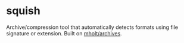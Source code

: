 # squish

Archive/compression tool that automatically detects formats using file signature or extension. Built on [mholt/archives](https://github.com/mholt/archives).
